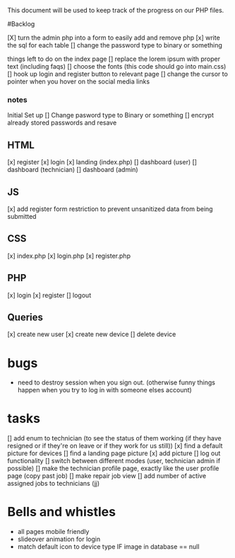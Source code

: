 This document will be used to keep track of the progress on our PHP files. 

#Backlog

[X] turn the admin php into a form to easily add and remove php
[x] write the sql for each table
[] change the password type to binary or something

things left to do on the index page
[] replace the lorem ipsum with proper text (including faqs)
[] choose the fonts (this code should go into main.css)
[] hook up login and register button to relevant page
[] change the cursor to pointer when you hover on the social media links


### notes

Initial Set up 
[] Change pasword type to Binary or something
[] encrypt already stored passwords and resave 


## HTML
[x] register
[x] login
[x] landing (index.php)
[] dashboard (user)
[] dashboard (technician)
[] dashboard (admin)

## JS
[x] add register form restriction to prevent unsanitized data from being submitted 

## CSS
[x] index.php
[x] login.php
[x] register.php


## PHP
[x] login
[x] register
[] logout
## Queries
[x] create new user
[x] create new device
[] delete device

# bugs
- need to destroy session when you sign out. (otherwise funny things happen when you try to log in with someone elses account)

# tasks

[] add enum to technician (to see the status of them working (if they have resigned or if they're on leave or if they work for us still))
[x] find a default picture for devices
[] find a landing page picture
[x] add picture
[] log out functionality
[] switch between different modes (user, technician admin if possible)
[] make the technician profile page, exactly like the user profile page (copy past job)
[] make repair job view 
[] add number of active assigned jobs to technicians (jj)



# Bells and whistles

 - all pages mobile friendly
 - slideover animation for login 
 - match default icon to device type IF image in database == null
